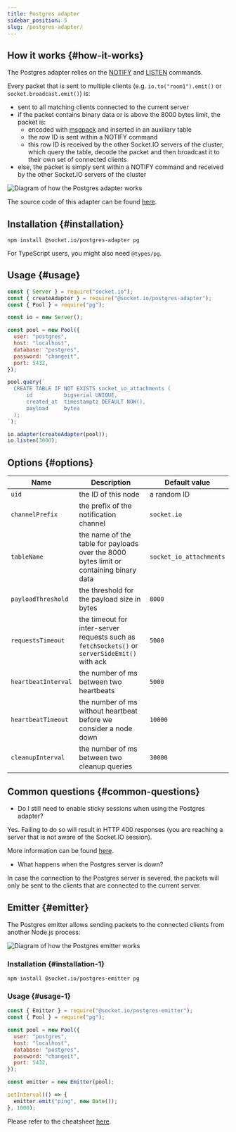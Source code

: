 ```yaml
---
title: Postgres adapter
sidebar_position: 5
slug: /postgres-adapter/
---
```


## How it works {#how-it-works}

The Postgres adapter relies on the [NOTIFY](https://www.postgresql.org/docs/current/sql-notify.html) and [LISTEN](https://www.postgresql.org/docs/current/sql-listen.html) commands.

Every packet that is sent to multiple clients (e.g. `io.to("room1").emit()` or `socket.broadcast.emit()`) is:

- sent to all matching clients connected to the current server
- if the packet contains binary data or is above the 8000 bytes limit, the packet is:
  - encoded with [msgpack](https://msgpack.org/) and inserted in an auxiliary table
  - the row ID is sent within a NOTIFY command
  - this row ID is received by the other Socket.IO servers of the cluster, which query the table, decode the packet and then broadcast it to their own set of connected clients
- else, the packet is simply sent within a NOTIFY command and received by the other Socket.IO servers of the cluster

![Diagram of how the Postgres adapter works](/images/postgres-adapter.png)

The source code of this adapter can be found [here](https://github.com/socketio/socket.io-postgres-adapter).

## Installation {#installation}

```
npm install @socket.io/postgres-adapter pg
```

For TypeScript users, you might also need `@types/pg`.

## Usage {#usage}

```js
const { Server } = require("socket.io");
const { createAdapter } = require("@socket.io/postgres-adapter");
const { Pool } = require("pg");

const io = new Server();

const pool = new Pool({
  user: "postgres",
  host: "localhost",
  database: "postgres",
  password: "changeit",
  port: 5432,
});

pool.query(`
  CREATE TABLE IF NOT EXISTS socket_io_attachments (
      id          bigserial UNIQUE,
      created_at  timestamptz DEFAULT NOW(),
      payload     bytea
  );
`);

io.adapter(createAdapter(pool));
io.listen(3000);
```

## Options {#options}

| Name | Description | Default value |
| ---- | ----------- | ------------- |
| `uid` | the ID of this node | a random ID |
| `channelPrefix` | the prefix of the notification channel | `socket.io` |
| `tableName` | the name of the table for payloads over the 8000 bytes limit or containing binary data | `socket_io_attachments` |
| `payloadThreshold` | the threshold for the payload size in bytes | `8000` |
| `requestsTimeout` | the timeout for inter-server requests such as `fetchSockets()` or `serverSideEmit()` with ack | `5000` |
| `heartbeatInterval` | the number of ms between two heartbeats | `5000` |
| `heartbeatTimeout` | the number of ms without heartbeat before we consider a node down | `10000` |
| `cleanupInterval` | the number of ms between two cleanup queries | `30000`

## Common questions {#common-questions}

- Do I still need to enable sticky sessions when using the Postgres adapter?

Yes. Failing to do so will result in HTTP 400 responses (you are reaching a server that is not aware of the Socket.IO session).

More information can be found [here](../02-Server/using-multiple-nodes.md#why-is-sticky-session-required).

- What happens when the Postgres server is down?

In case the connection to the Postgres server is severed, the packets will only be sent to the clients that are connected to the current server.

## Emitter {#emitter}

The Postgres emitter allows sending packets to the connected clients from another Node.js process:

![Diagram of how the Postgres emitter works](/images/postgres-emitter.png)

### Installation {#installation-1}

```
npm install @socket.io/postgres-emitter pg
```

### Usage {#usage-1}

```js
const { Emitter } = require("@socket.io/postgres-emitter");
const { Pool } = require("pg");

const pool = new Pool({
  user: "postgres",
  host: "localhost",
  database: "postgres",
  password: "changeit",
  port: 5432,
});

const emitter = new Emitter(pool);

setInterval(() => {
  emitter.emit("ping", new Date());
}, 1000);
```

Please refer to the cheatsheet [here](adapter.md#emitter-cheatsheet).

